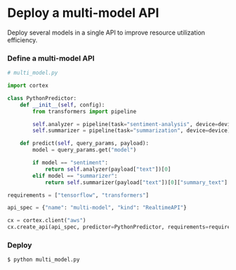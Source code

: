 # Deploy a multi-model API

Deploy several models in a single API to improve resource utilization efficiency.

### Define a multi-model API

```python
# multi_model.py

import cortex

class PythonPredictor:
    def __init__(self, config):
        from transformers import pipeline

        self.analyzer = pipeline(task="sentiment-analysis", device=device)
        self.summarizer = pipeline(task="summarization", device=device)

    def predict(self, query_params, payload):
        model = query_params.get("model")

        if model == "sentiment":
            return self.analyzer(payload["text"])[0]
        elif model == "summarizer":
            return self.summarizer(payload["text"])[0]["summary_text"]

requirements = ["tensorflow", "transformers"]

api_spec = {"name": "multi-model", "kind": "RealtimeAPI"}

cx = cortex.client("aws")
cx.create_api(api_spec, predictor=PythonPredictor, requirements=requirements)
```

### Deploy

```bash
$ python multi_model.py
```
